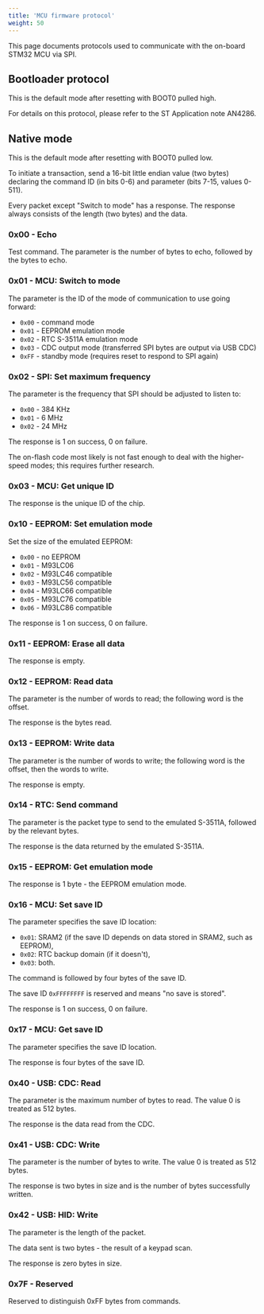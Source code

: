 ```yaml
---
title: 'MCU firmware protocol'
weight: 50
---
```


This page documents protocols used to communicate with the on-board STM32 MCU via SPI.

## Bootloader protocol

This is the default mode after resetting with BOOT0 pulled high.

For details on this protocol, please refer to the ST Application note AN4286.

## Native mode

This is the default mode after resetting with BOOT0 pulled low.

To initiate a transaction, send a 16-bit little endian value (two bytes) declaring the command ID (in bits 0-6) and parameter (bits 7-15, values 0-511).

Every packet except "Switch to mode" has a response. The response always consists of the length (two bytes) and the data.

### 0x00 - Echo

Test command. The parameter is the number of bytes to echo, followed by the bytes to echo.

### 0x01 - MCU: Switch to mode

The parameter is the ID of the mode of communication to use going forward:

- `0x00` - command mode
- `0x01` - EEPROM emulation mode
- `0x02` - RTC S-3511A emulation mode
- `0x03` - CDC output mode (transferred SPI bytes are output via USB CDC)
- `0xFF` - standby mode (requires reset to respond to SPI again)

### 0x02 - SPI: Set maximum frequency

The parameter is the frequency that SPI should be adjusted to listen to:

- `0x00` - 384 KHz
- `0x01` - 6 MHz
- `0x02` - 24 MHz

The response is 1 on success, 0 on failure.

The on-flash code most likely is not fast enough to deal with the higher-speed modes; this requires further research.

### 0x03 - MCU: Get unique ID

The response is the unique ID of the chip.

### 0x10 - EEPROM: Set emulation mode

Set the size of the emulated EEPROM:

- `0x00` - no EEPROM
- `0x01` - M93LC06
- `0x02` - M93LC46 compatible
- `0x03` - M93LC56 compatible
- `0x04` - M93LC66 compatible
- `0x05` - M93LC76 compatible
- `0x06` - M93LC86 compatible

The response is 1 on success, 0 on failure.

### 0x11 - EEPROM: Erase all data

The response is empty.

### 0x12 - EEPROM: Read data

The parameter is the number of words to read; the following word is the offset.

The response is the bytes read.

### 0x13 - EEPROM: Write data

The parameter is the number of words to write; the following word is the offset, then the words to write.

The response is empty.

### 0x14 - RTC: Send command

The parameter is the packet type to send to the emulated S-3511A, followed by the relevant bytes.

The response is the data returned by the emulated S-3511A.

### 0x15 - EEPROM: Get emulation mode

The response is 1 byte - the EEPROM emulation mode.

### 0x16 - MCU: Set save ID

The parameter specifies the save ID location:

- `0x01`: SRAM2 (if the save ID depends on data stored in SRAM2, such as EEPROM),
- `0x02`: RTC backup domain (if it doesn't),
- `0x03`: both.

The command is followed by four bytes of the save ID.

The save ID `0xFFFFFFFF` is reserved and means "no save is stored".

The response is 1 on success, 0 on failure.

### 0x17 - MCU: Get save ID

The parameter specifies the save ID location.

The response is four bytes of the save ID.

### 0x40 - USB: CDC: Read

The parameter is the maximum number of bytes to read. The value 0 is treated as 512 bytes.

The response is the data read from the CDC.

### 0x41 - USB: CDC: Write

The parameter is the number of bytes to write. The value 0 is treated as 512 bytes.

The response is two bytes in size and is the number of bytes successfully written.

### 0x42 - USB: HID: Write

The parameter is the length of the packet.

The data sent is two bytes - the result of a keypad scan.

The response is zero bytes in size.

### 0x7F - Reserved

Reserved to distinguish 0xFF bytes from commands.
